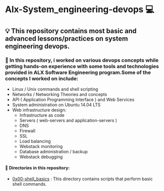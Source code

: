 # Alx-System_engineering-devops :computer:

## :bulb: This repository contains most basic and advanced lessons/practices on system engineering devops. 

### :page_with_curl: In this repository, i worked on various devops concepts while getting hands-on experience with some tools and technologies provided in ALX Software Engineering program.Some of the concepts I worked on include:

- Linux / Unix commands and shell scripting
- Networks / Networking Theories and concepts
- API ( Application Programming Interface ) and Web Services
- System administration on Ubuntu 14.04 LTS 
- Web infrastructure design:
    * Infrastructure as code
    * Servers ( web-servers and application-servers )
    * DNS
    * Firewall
    * SSL
    * Load balancing
    * Webstack monitoring
    * Database administration / backup
    * Webstack debugging

#### :file_folder: Directories in this repository:

- [0x00-shell_basics](./0x00-shell_basics) : This directory contains scripts that perform basic shell commands.